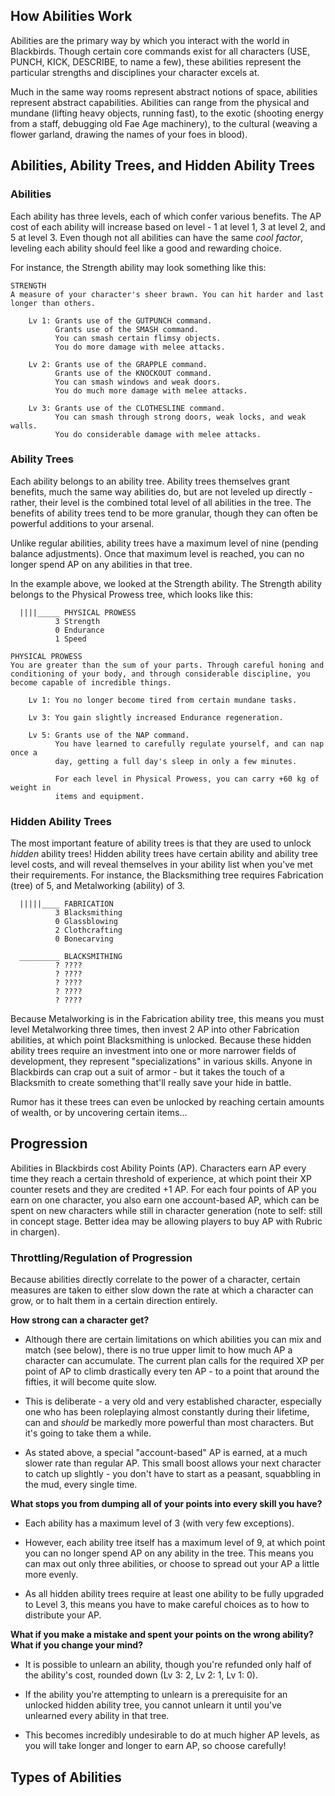 ## How Abilities Work
Abilities are the primary way by which you interact with the world in Blackbirds. Though certain core commands exist for all characters (USE, PUNCH, KICK, DESCRIBE, to name a few), these abilities represent the particular strengths and disciplines your character excels at.

Much in the same way rooms represent abstract notions of space, abilities represent abstract capabilities. Abilities can range from the physical and mundane (lifting heavy objects, running fast), to the exotic (shooting energy from a staff, debugging old Fae Age machinery), to the cultural (weaving a flower garland, drawing the names of your foes in blood).

## Abilities, Ability Trees, and Hidden Ability Trees

### Abilities
Each ability has three levels, each of which confer various benefits. The AP cost of each ability will increase based on level - 1 at level 1, 3 at level 2, and 5 at level 3. Even though not all abilities can have the same *cool factor*, leveling each ability should feel like a good and rewarding choice.

For instance, the Strength ability may look something like this:
```
STRENGTH
A measure of your character's sheer brawn. You can hit harder and last longer than others.

    Lv 1: Grants use of the GUTPUNCH command.
          Grants use of the SMASH command.
          You can smash certain flimsy objects.
          You do more damage with melee attacks.

    Lv 2: Grants use of the GRAPPLE command.
          Grants use of the KNOCKOUT command.
          You can smash windows and weak doors.
          You do much more damage with melee attacks.

    Lv 3: Grants use of the CLOTHESLINE command.
          You can smash through strong doors, weak locks, and weak walls.
          You do considerable damage with melee attacks.
```

### Ability Trees
Each ability belongs to an ability tree. Ability trees themselves grant benefits, much the same way abilities do, but are not leveled up directly - rather, their level is the combined total level of all abilities in the tree. The benefits of ability trees tend to be more granular, though they can often be powerful additions to your arsenal.

Unlike regular abilities, ability trees have a maximum level of nine (pending balance adjustments). Once that maximum level is reached, you can no longer spend AP on any abilities in that tree.

In the example above, we looked at the Strength ability. The Strength ability belongs to the Physical Prowess tree, which looks like this:
```
  ||||_____ PHYSICAL PROWESS
          3 Strength
          0 Endurance
          1 Speed

PHYSICAL PROWESS
You are greater than the sum of your parts. Through careful honing and conditioning of your body, and through considerable discipline, you become capable of incredible things.

    Lv 1: You no longer become tired from certain mundane tasks.

    Lv 3: You gain slightly increased Endurance regeneration.

    Lv 5: Grants use of the NAP command.
          You have learned to carefully regulate yourself, and can nap once a
          day, getting a full day's sleep in only a few minutes.

          For each level in Physical Prowess, you can carry +60 kg of weight in
          items and equipment.

```

### Hidden Ability Trees
The most important feature of ability trees is that they are used to unlock *hidden* ability trees! Hidden ability trees have certain ability and ability tree level costs, and will reveal themselves in your ability list when you've met their requirements. For instance, the Blacksmithing tree requires Fabrication (tree) of 5, and Metalworking (ability) of 3.
```
  |||||____ FABRICATION
          3 Blacksmithing
          0 Glassblowing
          2 Clothcrafting
          0 Bonecarving

  _________ BLACKSMITHING
          ? ????
          ? ????
          ? ????
          ? ????
          ? ????
```
Because Metalworking is in the Fabrication ability tree, this means you must level Metalworking three times, then invest 2 AP into other Fabrication abilities, at which point Blacksmithing is unlocked. Because these hidden ability trees require an investment into one or more narrower fields of development, they represent "specializations" in various skills. Anyone in Blackbirds can crap out a suit of armor - but it takes the touch of a Blacksmith to create something that'll really save your hide in battle.

Rumor has it these trees can even be unlocked by reaching certain amounts of wealth, or by uncovering certain items...

## Progression
Abilities in Blackbirds cost Ability Points (AP). Characters earn AP every time they reach a certain threshold of experience, at which point their XP counter resets and they are credited +1 AP. For each four points of AP you earn on one character, you also earn one account-based AP, which can be spent on new characters while still in character generation (note to self: still in concept stage. Better idea may be allowing players to buy AP with Rubric in chargen).

### Throttling/Regulation of Progression
Because abilities directly correlate to the power of a character, certain measures are taken to either slow down the rate at which a character can grow, or to halt them in a certain direction entirely.

**How strong can a character get?**
- Although there are certain limitations on which abilities you can mix and match (see below), there is no true upper limit to how much AP a character can accumulate. The current plan calls for the required XP per point of AP to climb drastically every ten AP - to a point that around the fifties, it will become quite slow.

- This is deliberate - a very old and very established character, especially one who has been roleplaying almost constantly during their lifetime, can and *should* be markedly more powerful than most characters. But it's going to take them a while.

- As stated above, a special "account-based" AP is earned, at a much slower rate than regular AP. This small boost allows your next character to catch up slightly - you don't have to start as a peasant, squabbling in the mud, every single time.

**What stops you from dumping all of your points into every skill you have?**
- Each ability has a maximum level of 3 (with very few exceptions).

- However, each ability tree itself has a maximum level of 9, at which point you can no longer spend AP on any ability in the tree. This means you can max out only three abilities, or choose to spread out your AP a little more evenly.

- As all hidden ability trees require at least one ability to be fully upgraded to Level 3, this means you have to make careful choices as to how to distribute your AP.

**What if you make a mistake and spent your points on the wrong ability? What if you change your mind?**
- It is possible to unlearn an ability, though you're refunded only half of the ability's cost, rounded down (Lv 3: 2, Lv 2: 1, Lv 1: 0).

- If the ability you're attempting to unlearn is a prerequisite for an unlocked hidden ability tree, you cannot unlearn it until you've unlearned every ability in that tree.

- This becomes incredibly undesirable to do at much higher AP levels, as you will take longer and longer to earn AP, so choose carefully!

## Types of Abilities